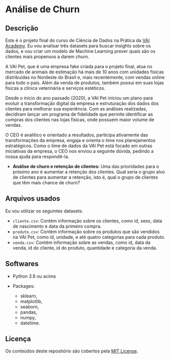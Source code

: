 # Análise de Churn

## Descrição

Este é o projeto final do curso de Ciência de Dados na Prática da [VAI Academy](https://www.vai.academy/). Eu vou analisar três datasets para buscar insights sobre os dados, e vou criar um modelo de Machine Learning prever quais são os clientes mais propensos a darem churn.

A VAI Pet, que é uma empresa fake criada para o projeto final, atua no mercado de animais de estimação há mais de 10 anos com
unidades físicas distribuídas no Nordeste do Brasil e, mais recentemente, com vendas online para todo o país. Além da venda de produtos, também possui em suas lojas físicas a clínica veterinária e serviços estéticos.

Desde o início do ano passado (2020), a VAI Pet iniciou um plano para evoluir a transformação digital da empresa e estruturação dos dados dos clientes para melhorar sua experiência. Com as análises realizadas, decidiram lançar um programa de fidelidade que permite identificar as compras dos clientes nas lojas físicas, onde possuem maior volume de vendas.

O CEO é analítico e orientado a resultados, participa ativamente das transformações da empresa, engaja e orienta o time nos planejamentos estratégicos. Como o time de dados da VAI Pet está focado em outras iniciativas da empresa, o CEO nos enviou a seguinte dúvida, pedindo a nossa ajuda para respondê-la.

- **Análise de churn e retenção de clientes:**
  Uma das prioridades para o próximo ano é aumentar a retenção dos clientes. Qual seria o grupo alvo de clientes para aumentar a retenção, isto é, qual o grupo de clientes que têm mais chance de churn?



## Arquivos usados

Eu vou utilizar os seguintes datasets:

- `cliente.csv`: Contém informação sobre os clientes, como id, sexo, data de nascimento e data da primeiro compra.
- `produto.csv`: Contém informação sobre os produtos que são vendidos na VAI Pet, como id, unidade, e até quatro categorias para cada produto.
- `venda.csv`:  Contém informação sobre as vendas, como id, data da venda, id do cliente, id do produto, quantidade e categoria da venda.



## Softwares

* Python 3.8 ou acima

* Packages: 
  * sklearn,
  * matplotlib, 
  * seaborn, 
  * pandas, 
  * numpy,
  * datetime.



## Licença

Os conteúdos deste repositório são cobertos pela [MIT License](LICENSE).

